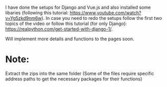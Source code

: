 I have done the setups for Django and Vue.js and also installed some libaries (following this tutorial: https://www.youtube.com/watch?v=Yg5zkd9nm6w). 
In case you need to redo the setups follow the first two topics of the video or follow this tutorial (for only Django): https://realpython.com/get-started-with-django-1/.

Will implement more details and functions to the pages soon.
# Note: 
Extract the zips into the same folder (Some of the files require specific address paths to get the necessary packages for their functions) 

